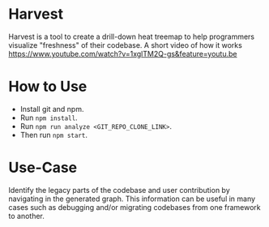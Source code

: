 # Harvest
Harvest is a tool to create a drill-down heat treemap to help programmers visualize "freshness" of their codebase. A short video of how it works https://www.youtube.com/watch?v=1xglTM2Q-gs&feature=youtu.be

# How to Use
- Install git and npm.
- Run `npm install`.
- Run `npm run analyze <GIT_REPO_CLONE_LINK>`.
- Then run `npm start`.

# Use-Case
Identify the legacy parts of the codebase and user contribution by navigating in the generated graph. This information can be useful in many cases such as debugging and/or migrating codebases from one framework to another.
